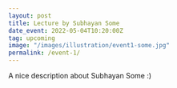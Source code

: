 ```yaml
---
layout: post
title: Lecture by Subhayan Some
date_event: 2022-05-04T10:20:00Z
tag: upcoming
image: "/images/illustration/event1-some.jpg"
permalink: /event-1/
---
```



A nice description about Subhayan Some :)